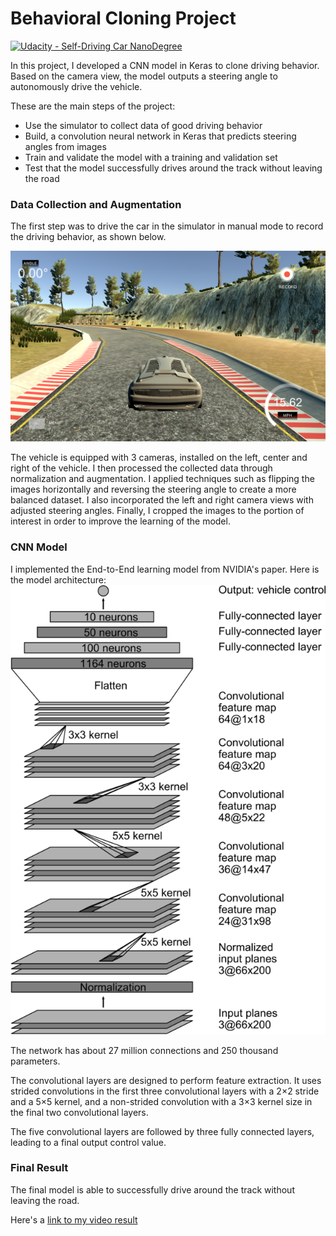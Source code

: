 # Behavioral Cloning Project

[![Udacity - Self-Driving Car NanoDegree](https://s3.amazonaws.com/udacity-sdc/github/shield-carnd.svg)](http://www.udacity.com/drive)

In this project, I developed a CNN model in Keras to clone driving behavior. Based on the camera view, the model outputs a steering angle to autonomously drive the vehicle.

These are the main steps of the project:

* Use the simulator to collect data of good driving behavior
* Build, a convolution neural network in Keras that predicts steering angles from images
* Train and validate the model with a training and validation set
* Test that the model successfully drives around the track without leaving the road


[//]: # (Image References)

[image1]: ./Images/Train.PNG "Training"
[image2]: ./Images/NVIDIA.png "Model"




### Data Collection and Augmentation

The first step was to drive the car in the simulator in manual mode to record the driving behavior, as shown below.

![alt text][image1]

The vehicle is equipped with 3 cameras, installed on the left, center and right of the vehicle.
I then processed the collected data through normalization and augmentation.
I applied techniques such as flipping the images horizontally and reversing the steering angle to create a more balanced dataset.
I also incorporated the left and right camera views with adjusted steering angles.
Finally, I cropped the images to the portion of interest in order to improve the learning of the model.


### CNN Model

I implemented the End-to-End learning model from NVIDIA's paper.
Here is the model architecture:
![alt text][image2]

The network has about 27 million connections and 250 thousand parameters.

The convolutional layers are designed to perform feature extraction. It uses strided convolutions in the first three convolutional layers with a 2×2 stride and a 5×5 kernel, and a non-strided convolution with a 3×3 kernel size in the final two convolutional layers.

The five convolutional layers are followed by three fully connected layers, leading to a final output control value. 

### Final Result

The final model is able to successfully drive around the track without leaving the road.

Here's a [link to my video result](./final-model-results-recording.mp4)

